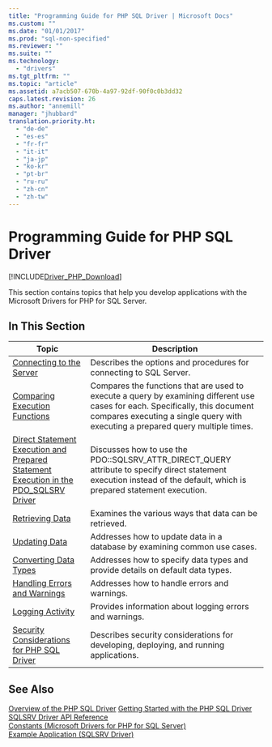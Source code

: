 ```yaml
---
title: "Programming Guide for PHP SQL Driver | Microsoft Docs"
ms.custom: ""
ms.date: "01/01/2017"
ms.prod: "sql-non-specified"
ms.reviewer: ""
ms.suite: ""
ms.technology: 
  - "drivers"
ms.tgt_pltfrm: ""
ms.topic: "article"
ms.assetid: a7acb507-670b-4a97-92df-90f0c0b3dd32
caps.latest.revision: 26
ms.author: "annemill"
manager: "jhubbard"
translation.priority.ht: 
  - "de-de"
  - "es-es"
  - "fr-fr"
  - "it-it"
  - "ja-jp"
  - "ko-kr"
  - "pt-br"
  - "ru-ru"
  - "zh-cn"
  - "zh-tw"
---
```

# Programming Guide for PHP SQL Driver
[!INCLUDE[Driver_PHP_Download](../../connect/php/includes)]

This section contains topics that help you develop applications with the Microsoft Drivers for PHP for SQL Server.  
  
## In This Section  
  
|Topic|Description|  
|---------|---------------|  
|[Connecting to the Server](../../connect/php/connecting-to-the-server.md)|Describes the options and procedures for connecting to SQL Server.|  
|[Comparing Execution Functions](../../connect/php/comparing-execution-functions.md)|Compares the functions that are used to execute a query by examining different use cases for each. Specifically, this document compares executing a single query with executing a prepared query multiple times.|  
|[Direct Statement Execution and Prepared Statement Execution in the PDO_SQLSRV Driver](../../connect/php/05544ca6-1e07-486c-bf03-e8c2c25b3024.md)|Discusses how to use the PDO::SQLSRV_ATTR_DIRECT_QUERY attribute to specify direct statement execution instead of the default, which is  prepared statement execution.|  
|[Retrieving Data](../../connect/php/retrieving-data.md)|Examines the various ways that data can be retrieved.|  
|[Updating Data](../../connect/php/updating-data--microsoft-drivers-for-php-for-sql-server-.md)|Addresses how to update data in a database by examining common use cases.|  
|[Converting Data Types](../../connect/php/converting-data-types.md)|Addresses how to specify data types and provide details on default data types.|  
|[Handling Errors and Warnings](../../connect/php/handling-errors-and-warnings.md)|Addresses how to handle errors and warnings.|  
|[Logging Activity](../../connect/php/logging-activity.md)|Provides information about logging errors and warnings.|  
|[Security Considerations for PHP SQL Driver](../../connect/php/security-considerations-for-php-sql-driver.md)|Describes security considerations for developing, deploying, and running applications.|  
  
## See Also  
[Overview of the PHP SQL Driver](../../connect/php/overview-of-the-php-sql-driver.md)
[Getting Started with the PHP SQL Driver](../../connect/php/getting-started-with-the-php-sql-driver.md)
[SQLSRV Driver API Reference](../../connect/php/sqlsrv-driver-api-reference.md)  
[Constants &#40;Microsoft Drivers for PHP for SQL Server&#41;](../../connect/php/constants--microsoft-drivers-for-php-for-sql-server-.md)  
[Example Application &#40;SQLSRV Driver&#41;](../../connect/php/example-application--sqlsrv-driver-.md)  
  
